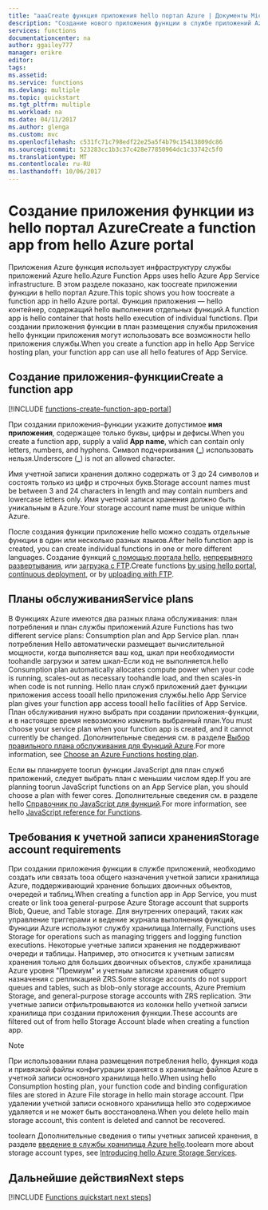 ```yaml
---
title: "aaaCreate функция приложения hello портал Azure | Документы Microsoft"
description: "Создание нового приложения функции в службе приложений Azure с портала hello."
services: functions
documentationcenter: na
author: ggailey777
manager: erikre
editor: 
tags: 
ms.assetid: 
ms.service: functions
ms.devlang: multiple
ms.topic: quickstart
ms.tgt_pltfrm: multiple
ms.workload: na
ms.date: 04/11/2017
ms.author: glenga
ms.custom: mvc
ms.openlocfilehash: c531fc71c798edf22e25a5f4b79c15413809dc86
ms.sourcegitcommit: 523283cc1b3c37c428e77850964dc1c33742c5f0
ms.translationtype: MT
ms.contentlocale: ru-RU
ms.lasthandoff: 10/06/2017
---
```

# <a name="create-a-function-app-from-hello-azure-portal"></a><span data-ttu-id="083e6-103">Создание приложения функции из hello портал Azure</span><span class="sxs-lookup"><span data-stu-id="083e6-103">Create a function app from hello Azure portal</span></span>

<span data-ttu-id="083e6-104">Приложения Azure функция использует инфраструктуру службы приложений Azure hello.</span><span class="sxs-lookup"><span data-stu-id="083e6-104">Azure Function Apps uses hello Azure App Service infrastructure.</span></span> <span data-ttu-id="083e6-105">В этом разделе показано, как toocreate приложении функции в hello портал Azure.</span><span class="sxs-lookup"><span data-stu-id="083e6-105">This topic shows you how toocreate a function app in hello Azure portal.</span></span> <span data-ttu-id="083e6-106">Функция приложения — hello контейнер, содержащий hello выполнения отдельных функций.</span><span class="sxs-lookup"><span data-stu-id="083e6-106">A function app is hello container that hosts hello execution of individual functions.</span></span> <span data-ttu-id="083e6-107">При создании приложения функции в план размещения службы приложения hello функции приложения могут использовать все возможности hello приложения службы.</span><span class="sxs-lookup"><span data-stu-id="083e6-107">When you create a function app in hello App Service hosting plan, your function app can use all hello features of App Service.</span></span>

## <a name="create-a-function-app"></a><span data-ttu-id="083e6-108">Создание приложения-функции</span><span class="sxs-lookup"><span data-stu-id="083e6-108">Create a function app</span></span>

[!INCLUDE [functions-create-function-app-portal](../../includes/functions-create-function-app-portal.md)]

<span data-ttu-id="083e6-109">При создании приложения-функции укажите допустимое **имя приложения**, содержащее только буквы, цифры и дефисы.</span><span class="sxs-lookup"><span data-stu-id="083e6-109">When you create a function app, supply a valid **App name**, which can contain only letters, numbers, and hyphens.</span></span> <span data-ttu-id="083e6-110">Символ подчеркивания (**_**) использовать нельзя.</span><span class="sxs-lookup"><span data-stu-id="083e6-110">Underscore (**_**) is not an allowed character.</span></span>

<span data-ttu-id="083e6-111">Имя учетной записи хранения должно содержать от 3 до 24 символов и состоять только из цифр и строчных букв.</span><span class="sxs-lookup"><span data-stu-id="083e6-111">Storage account names must be between 3 and 24 characters in length and may contain numbers and lowercase letters only.</span></span> <span data-ttu-id="083e6-112">Имя учетной записи хранения должно быть уникальным в Azure.</span><span class="sxs-lookup"><span data-stu-id="083e6-112">Your storage account name must be unique within Azure.</span></span> 

<span data-ttu-id="083e6-113">После создания функции приложение hello можно создать отдельные функции в один или несколько разных языков.</span><span class="sxs-lookup"><span data-stu-id="083e6-113">After hello function app is created, you can create individual functions in one or more different languages.</span></span> <span data-ttu-id="083e6-114">Создание функций [с помощью портала hello](functions-create-first-azure-function.md#create-function), [непрерывного развертывания](functions-continuous-deployment.md), или [загрузка с FTP](https://github.com/projectkudu/kudu/wiki/Accessing-files-via-ftp).</span><span class="sxs-lookup"><span data-stu-id="083e6-114">Create functions [by using hello portal](functions-create-first-azure-function.md#create-function), [continuous deployment](functions-continuous-deployment.md), or by [uploading with FTP](https://github.com/projectkudu/kudu/wiki/Accessing-files-via-ftp).</span></span>

## <a name="service-plans"></a><span data-ttu-id="083e6-115">Планы обслуживания</span><span class="sxs-lookup"><span data-stu-id="083e6-115">Service plans</span></span>

<span data-ttu-id="083e6-116">В Функциях Azure имеются два разных плана обслуживания: план потребления и план службы приложений.</span><span class="sxs-lookup"><span data-stu-id="083e6-116">Azure Functions has two different service plans: Consumption plan and App Service plan.</span></span> <span data-ttu-id="083e6-117">план потребления Hello автоматически размещает вычислительной мощности, когда выполняется ваш код, шкал при необходимости toohandle загрузки и затем шкал-Если код не выполняется.</span><span class="sxs-lookup"><span data-stu-id="083e6-117">hello Consumption plan automatically allocates compute power when your code is running, scales-out as necessary toohandle load, and then scales-in when code is not running.</span></span> <span data-ttu-id="083e6-118">Hello план служб приложений дает функции приложения access tooall hello приложения службы.</span><span class="sxs-lookup"><span data-stu-id="083e6-118">hello App Service plan gives your function app access tooall hello facilities of App Service.</span></span> <span data-ttu-id="083e6-119">План обслуживания нужно выбрать при создании приложения-функции, и в настоящее время невозможно изменить выбранный план.</span><span class="sxs-lookup"><span data-stu-id="083e6-119">You must choose your service plan when your function app is created, and it cannot currently be changed.</span></span> <span data-ttu-id="083e6-120">Дополнительные сведения см. в разделе [Выбор правильного плана обслуживания для Функций Azure](functions-scale.md).</span><span class="sxs-lookup"><span data-stu-id="083e6-120">For more information, see [Choose an Azure Functions hosting plan](functions-scale.md).</span></span>

<span data-ttu-id="083e6-121">Если вы планируете toorun функции JavaScript для план служб приложений, следует выбрать план с меньшим числом ядер.</span><span class="sxs-lookup"><span data-stu-id="083e6-121">If you are planning toorun JavaScript functions on an App Service plan, you should choose a plan with fewer cores.</span></span> <span data-ttu-id="083e6-122">Дополнительные сведения см. в разделе hello [Справочник по JavaScript для функций](functions-reference-node.md#choose-single-core-app-service-plans).</span><span class="sxs-lookup"><span data-stu-id="083e6-122">For more information, see hello [JavaScript reference for Functions](functions-reference-node.md#choose-single-core-app-service-plans).</span></span>

<a name="storage-account-requirements"></a>

## <a name="storage-account-requirements"></a><span data-ttu-id="083e6-123">Требования к учетной записи хранения</span><span class="sxs-lookup"><span data-stu-id="083e6-123">Storage account requirements</span></span>

<span data-ttu-id="083e6-124">При создании приложения функции в службе приложений, необходимо создать или связать tooa общего назначения учетной записи хранилища Azure, поддерживающий хранение больших двоичных объектов, очередей и таблиц.</span><span class="sxs-lookup"><span data-stu-id="083e6-124">When creating a function app in App Service, you must create or link tooa general-purpose Azure Storage account that supports Blob, Queue, and Table storage.</span></span> <span data-ttu-id="083e6-125">Для внутренних операций, таких как управление триггерами и ведение журнала выполнения функций, Функции Azure используют службу хранилища.</span><span class="sxs-lookup"><span data-stu-id="083e6-125">Internally, Functions uses Storage for operations such as managing triggers and logging function executions.</span></span> <span data-ttu-id="083e6-126">Некоторые учетные записи хранения не поддерживают очереди и таблицы. Например, это относится к учетным записям хранения только для больших двоичных объектов, службе хранилища Azure уровня "Премиум" и учетным записям хранения общего назначения с репликацией ZRS.</span><span class="sxs-lookup"><span data-stu-id="083e6-126">Some storage accounts do not support queues and tables, such as blob-only storage accounts, Azure Premium Storage, and general-purpose storage accounts with ZRS replication.</span></span> <span data-ttu-id="083e6-127">Эти учетные записи отфильтровываются из колонки hello учетной записи хранилища при создании приложения функции.</span><span class="sxs-lookup"><span data-stu-id="083e6-127">These accounts are filtered out of from hello Storage Account blade when creating a function app.</span></span>

>[!NOTE]
><span data-ttu-id="083e6-128">При использовании плана размещения потребления hello, функция кода и привязкой файлы конфигурации хранятся в хранилище файлов Azure в учетной записи основного хранилища hello.</span><span class="sxs-lookup"><span data-stu-id="083e6-128">When using hello Consumption hosting plan, your function code and binding configuration files are stored in Azure File storage in hello main storage account.</span></span> <span data-ttu-id="083e6-129">При удалении учетной записи основного хранилища hello это содержимое удаляется и не может быть восстановлена.</span><span class="sxs-lookup"><span data-stu-id="083e6-129">When you delete hello main storage account, this content is deleted and cannot be recovered.</span></span>

<span data-ttu-id="083e6-130">toolearn Дополнительные сведения о типы учетных записей хранения, в разделе [введение в службы хранилища Azure hello](../storage/common/storage-introduction.md#introducing-the-azure-storage-services).</span><span class="sxs-lookup"><span data-stu-id="083e6-130">toolearn more about storage account types, see [Introducing hello Azure Storage Services](../storage/common/storage-introduction.md#introducing-the-azure-storage-services).</span></span> 

## <a name="next-steps"></a><span data-ttu-id="083e6-131">Дальнейшие действия</span><span class="sxs-lookup"><span data-stu-id="083e6-131">Next steps</span></span>

[!INCLUDE [Functions quickstart next steps](../../includes/functions-quickstart-next-steps.md)]




